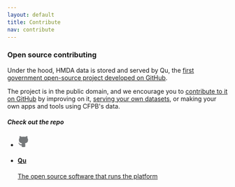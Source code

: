 ```yaml
---
layout: default
title: Contribute
nav: contribute
---
```

### Open source contributing

Under the hood, HMDA data is stored and served by Qu, the [first government open-source project developed on GitHub](http://cfpb.github.io/qu/).

The project is in the public domain, and we encourage you to [contribute to it on GitHub](http://github.com/cfpb/qu) by improving on it, [serving your own datasets](http://cfpb.github.io/qu/data_publishing.html), or making your own apps and tools using CFPB's data.

##### Check out the repo

<ul class="repo-list no-padding">
  <li class="list-icon">
    <p class="image-wrap">
      <img src="../static/img/octocat.png" width="25px" title="Github">
    </p>
  </li>
  <li>
    <a href="https://github.com/cfpb/qu">
      <h4>Qu</h4>
      <p>The open source software that runs the platform</p>
    </a>
  </li>
</ul>
<body id="contribute"></body>